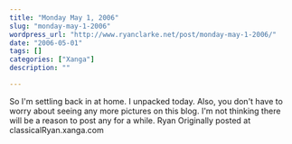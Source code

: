 ```yaml
---
title: "Monday May 1, 2006"
slug: "monday-may-1-2006"
wordpress_url: "http://www.ryanclarke.net/post/monday-may-1-2006/"
date: "2006-05-01"
tags: []
categories: ["Xanga"]
description: ""

---
```


So I'm settling back in at home. I unpacked today.
Also, you don't have to worry about seeing any more pictures on this blog. I'm not thinking there will be a reason to post any for a while.
Ryan
Originally posted at classicalRyan.xanga.com
